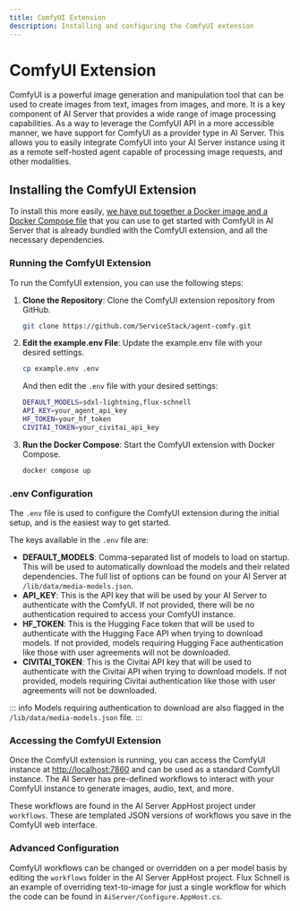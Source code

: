 ```yaml
---
title: ComfyUI Extension
description: Installing and configuring the ComfyUI extension
---
```


# ComfyUI Extension

ComfyUI is a powerful image generation and manipulation tool that can be used to create images from text, images from images, and more. It is a key component of AI Server that provides a wide range of image processing capabilities.
As a way to leverage the ComfyUI API in a more accessible manner, we have support for ComfyUI as a provider type in AI Server. This allows you to easily integrate ComfyUI into your AI Server instance using it as a remote self-hosted agent capable of processing image requests, and other modalities.

## Installing the ComfyUI Extension

To install this more easily, [we have put together a Docker image and a Docker Compose file](https://github.com/serviceStack/agent-comfy) that you can use to get started with ComfyUI in AI Server that is already bundled with the ComfyUI extension, and all the necessary dependencies.

### Running the ComfyUI Extension

To run the ComfyUI extension, you can use the following steps:

1. **Clone the Repository**: Clone the ComfyUI extension repository from GitHub.

    ```sh
    git clone https://github.com/ServiceStack/agent-comfy.git
    ```
   
2. **Edit the example.env File**: Update the example.env file with your desired settings.

    ```sh
    cp example.env .env
    ```
   
    And then edit the `.env` file with your desired settings:

    ```sh
    DEFAULT_MODELS=sdxl-lightning,flux-schnell
    API_KEY=your_agent_api_key
    HF_TOKEN=your_hf_token
    CIVITAI_TOKEN=your_civitai_api_key
   ```

3. **Run the Docker Compose**: Start the ComfyUI extension with Docker Compose.

    ```sh
    docker compose up
    ```
   
### .env Configuration

The `.env` file is used to configure the ComfyUI extension during the initial setup, and is the easiest way to get started.

The keys available in the `.env` file are:

- **DEFAULT_MODELS**: Comma-separated list of models to load on startup. This will be used to automatically download the models and their related dependencies. The full list of options can be found on your AI Server at `/lib/data/media-models.json`.
- **API_KEY**: This is the API key that will be used by your AI Server to authenticate with the ComfyUI. If not provided, there will be no authentication required to access your ComfyUI instance.
- **HF_TOKEN**: This is the Hugging Face token that will be used to authenticate with the Hugging Face API when trying to download models. If not provided, models requiring Hugging Face authentication like those with user agreements will not be downloaded.
- **CIVITAI_TOKEN**: This is the Civitai API key that will be used to authenticate with the Civitai API when trying to download models. If not provided, models requiring Civitai authentication like those with user agreements will not be downloaded.

::: info 
Models requiring authentication to download are also flagged in the `/lib/data/media-models.json` file.
:::

### Accessing the ComfyUI Extension

Once the ComfyUI extension is running, you can access the ComfyUI instance at [http://localhost:7860](http://localhost:7860) and can be used as a standard ComfyUI instance.
The AI Server has pre-defined workflows to interact with your ComfyUI instance to generate images, audio, text, and more.

These workflows are found in the AI Server AppHost project under `workflows`. These are templated JSON versions of workflows you save in the ComfyUI web interface.

### Advanced Configuration

ComfyUI workflows can be changed or overridden on a per model basis by editing the `workflows` folder in the AI Server AppHost project. Flux Schnell is an example of overriding text-to-image for just a single workflow for which the code can be found in `AiServer/Configure.AppHost.cs`.